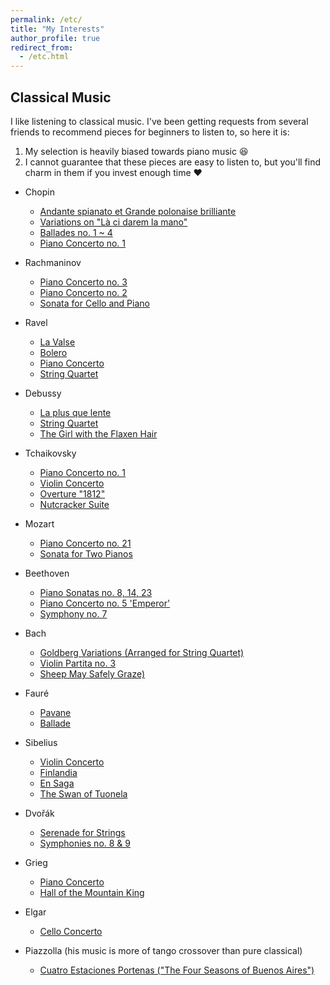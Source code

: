 ```yaml
---
permalink: /etc/
title: "My Interests"
author_profile: true
redirect_from:
  - /etc.html
---
```


## Classical Music

I like listening to classical music. I've been getting requests from several friends to recommend pieces for beginners to listen to, so here it is:
1. My selection is heavily biased towards piano music 😆
2. I cannot guarantee that these pieces are easy to listen to, but you'll find charm in them if you invest enough time ❤️

* Chopin
    * [Andante spianato et Grande polonaise brilliante](https://youtu.be/AO6k_ipgEsI)
    * [Variations on "Là ci darem la mano"](https://youtu.be/bIsMUYnFz_k)
    * [Ballades no. 1 ~ 4](https://songwhip.com/krystian-zimerman/chopin-ballades-barcarolle-fantaisie)
    * [Piano Concerto no. 1](https://youtu.be/614oSsDS734)

* Rachmaninov
    * [Piano Concerto no. 3](https://youtu.be/s0rabZPksYM)
    * [Piano Concerto no. 2](https://songwhip.com/daniil-trifonov/destination-rachmaninov-departure)
    * [Sonata for Cello and Piano](https://songwhip.com/yo-yo-ma/rachmaninoff-prokofiev-cello-sonatas-remastered)

* Ravel
    * [La Valse](https://songwhip.com/berliner-philharmoniker-2/ravel-la-valse-m-72-choreographic-poem-for-orchestra-la-valse)
    * [Bolero](https://youtu.be/E9PiL5icwic)
    * [Piano Concerto](https://youtu.be/sNgP6NMYTqU)
    * [String Quartet](https://songwhip.com/emerson-string-quartet/debussy-ravel-string-quartets)

* Debussy
    * [La plus que lente](https://songwhip.com/claude-debussy/laplusquelentel121)
    * [String Quartet](https://songwhip.com/emerson-string-quartet/debussy-ravel-string-quartets)
    * [The Girl with the Flaxen Hair](https://songwhip.com/claude-debussy/the-girl-with-the-flaxen-hair2009)

* Tchaikovsky
    * [Piano Concerto no. 1](https://youtu.be/SkOK6s_8ZNA)
    * [Violin Concerto](https://songwhip.com/sarah-chang/tchaikovsky-violin-concerto)
    * [Overture "1812"](https://songwhip.com/gothenburg-symphony-orchestra/tchaikovsky-overture-1812-op-49-th-49)
    * [Nutcracker Suite](https://songwhip.com/royal-philharmonic-orchestra/tchailkovskys-nutcracker-suite-with-swan-lake)

* Mozart
    * [Piano Concerto no. 21](https://youtu.be/fNU-XAZjhzA)
    * [Sonata for Two Pianos](https://songwhip.com/murrayperahiaradulupu/mozart-sonata-for-2-pianos-in-d-major-k-448-schubert-fantasie-in-f-minor-op-103-d-940)

* Beethoven
    * [Piano Sonatas no. 8, 14, 23](https://songwhip.com/ludwig-van-beethoven/beethoventhepianosonatas)
    * [Piano Concerto no. 5 'Emperor'](https://songwhip.com/krystian-zimerman/beethoven-piano-concerto-no5)
    * [Symphony no. 7](https://songwhip.com/ludwig-van-beethoven/beethoven-symphonies-nos5-and-7)

* Bach
    * [Goldberg Variations (Arranged for String Quartet)](https://songwhip.com/quatuorardeo/bach-goldberg-variations-arr-f-meimoun-for-string-quartet)
    * [Violin Partita no. 3](https://songwhip.com/hilary-hahn/hilary-hahn-plays-bach)
    * [Sheep May Safely Graze)](https://songwhip.com/johann-sebastian-bach/sheep-may-safely-graze-bwv-208-arr-egon-petri)

* Fauré
    * [Pavane](https://songwhip.com/gabrielfaure/faurepavaneop50)
    * [Ballade](https://songwhip.com/ユジャ・ワン/faure-ballade-in-f-sharp-op-19)

* Sibelius
    * [Violin Concerto](https://songwhip.com/jascha-heifetz/sibelius-violin-concerto-in-d-minor-op-47-prokofiev-violin-concerto-no-2-in-g-minor-op-63-glazunov-violin-concerto-in-a-minor-op-82-heifetz-remastered)
    * [Finlandia](https://youtu.be/fE0RbPsC9uE)
    * [En Saga](https://songwhip.com/jean-sibelius/en-saga-op-9)
    * [The Swan of Tuonela](https://songwhip.com/jean-sibelius/the-swan-of-tuonela-op-22-no-2)

* Dvořák
    * [Serenade for Strings](https://songwhip.com/philippe-entremont/tchaikovsky-dvorak-serenades-for-strings)
    * [Symphonies no. 8 & 9](https://songwhip.com/rafael-kubelik/dvorak-the-9-symphonies)

* Grieg
    * [Piano Concerto](https://youtu.be/RIz3klPET3o)
    * [Hall of the Mountain King](https://youtu.be/RIz3klPET3o)

* Elgar
    * [Cello Concerto](https://youtu.be/lNVe_1Eb5dw)

* Piazzolla (his music is more of tango crossover than pure classical)
    * [Cuatro Estaciones Portenas ("The Four Seasons of Buenos Aires")](https://songwhip.com/various-artists/astor-piazzolla-le-grand-tango)
